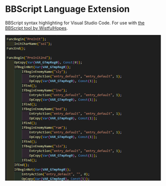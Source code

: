 # BBScript Language Extension

BBScript syntax highlighting for Visual Studio Code. For use with [the BBScript tool by WistfulHopes](https://github.com/WistfulHopes/ASWTools/tree/master).

![alt text](image.png)